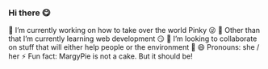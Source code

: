 ### Hi there 😋

<!--
**MargyPie/MargyPie** is a ✨ _special_ ✨ repository because its `README.md` (this file) appears on your GitHub profile.

Here are some ideas to get you started:

- 🤔 I’m looking for help with ...
- 💬 Ask me about ...
- 📫 How to reach me: ...

-->

🔭 I’m currently working on how to take over the world Pinky 😜
🌱 Other than that I’m currently learning web development 😏
👯 I’m looking to collaborate on stuff that will either help people or the environment 🦖
😄 Pronouns: she / her
⚡ Fun fact: MargyPie is not a cake. But it should be!
